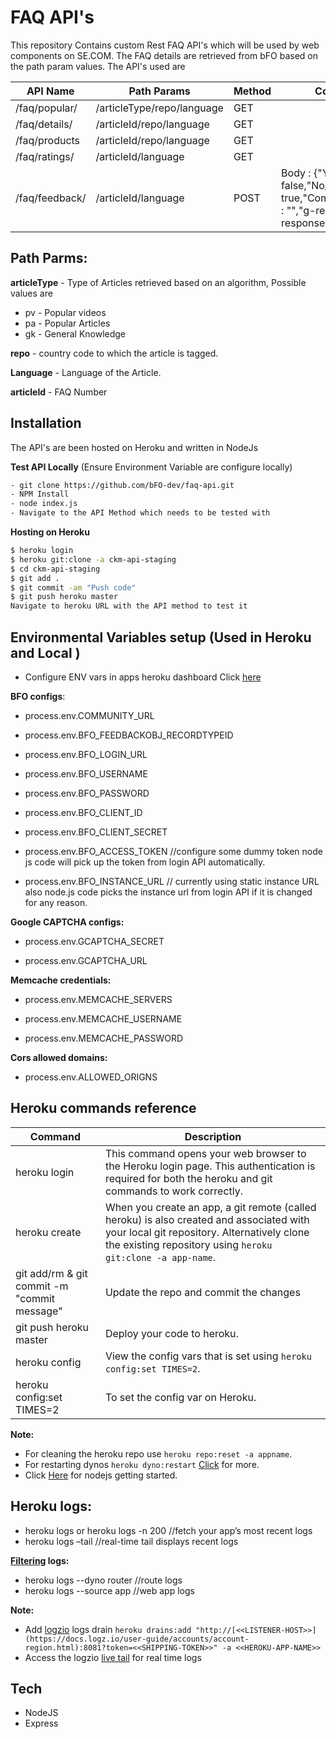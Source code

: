 # FAQ API's

This repository  Contains custom Rest FAQ API's which will be used by web components on SE.COM. The FAQ details are retrieved from bFO based on the path param values. The API's used are

| API Name | Path Params | Method | Comments |
| ------ | ------ | ------ | ------ |
| /faq/popular/ | /articleType/repo/language | GET |  |
| /faq/details/ | /articleId/repo/language | GET |  |
| /faq/products | /articleId/repo/language | GET |  |
| /faq/ratings/ | /articleId/language | GET |  |
| /faq/feedback/| /articleId/language | POST |Body :  {"Yes__c" : false,"No__c" : true,"Comment_if_No__c" : "","g-recaptcha-response":"" } |
## Path Parms:

**articleType** - Type of Articles retrieved based on an algorithm, Possible values are
- pv - Popular videos 
- pa - Popular Articles
- gk - General Knowledge

**repo** - country code to which the article is tagged.

**Language** - Language of the Article.

**articleId** - FAQ Number

## Installation

The API's are been hosted  on Heroku and written in NodeJs

**Test API Locally** (Ensure Environment Variable are configure locally)

```bash
- git clone https://github.com/bFO-dev/faq-api.git 
- NPM Install
- node index.js
- Navigate to the API Method which needs to be tested with
```
**Hosting on Heroku**

```bash
$ heroku login
$ heroku git:clone -a ckm-api-staging
$ cd ckm-api-staging
$ git add .
$ git commit -am "Push code"
$ git push heroku master
Navigate to heroku URL with the API method to test it
```
## Environmental Variables setup (Used in Heroku and Local )
- Configure ENV vars in apps heroku dashboard Click [here](https://devcenter.heroku.com/articles/config-vars)

**BFO configs**:

- process.env.COMMUNITY_URL

- process.env.BFO_FEEDBACKOBJ_RECORDTYPEID

- process.env.BFO_LOGIN_URL

- process.env.BFO_USERNAME

- process.env.BFO_PASSWORD

- process.env.BFO_CLIENT_ID 

- process.env.BFO_CLIENT_SECRET

- process.env.BFO_ACCESS_TOKEN  //configure some dummy token node js code will pick up the token from login API automatically. 

- process.env.BFO_INSTANCE_URL // currently using static instance URL also node.js code picks the instance url from login API  if it is changed for any reason.

**Google CAPTCHA configs:**

- process.env.GCAPTCHA_SECRET

- process.env.GCAPTCHA_URL

**Memcache credentials:**

- process.env.MEMCACHE_SERVERS

- process.env.MEMCACHE_USERNAME    

- process.env.MEMCACHE_PASSWORD   

**Cors allowed domains:**
- process.env.ALLOWED_ORIGNS

## Heroku commands reference
| Command | Description |
| --------------- | ------ |
| heroku login |This command opens your web browser to the Heroku login page. This authentication is required for both the heroku and git commands to work correctly. |
| heroku create | When you create an app, a git remote (called heroku) is also created and associated with your local git repository. Alternatively clone the existing repository using `heroku git:clone -a app-name`.|
|git add/rm & git commit -m "commit message"| Update the repo and commit the changes |
|git push heroku master| Deploy your code to heroku. |
|heroku config| View the config vars that is set using `heroku config:set TIMES=2`.|
|heroku config:set TIMES=2|To set the config var on Heroku.|

**Note:**
- For cleaning the heroku repo use `heroku repo:reset -a appname`.
- For restarting dynos `heroku dyno:restart` [Click](https://devcenter.heroku.com/articles/heroku-cli-commands#heroku-dyno-restart-dyno) for more.
- Click [Here](https://devcenter.heroku.com/articles/getting-started-with-nodejs) for nodejs getting started.

## Heroku logs:
- heroku logs  or heroku logs -n 200 //fetch your app’s most recent logs
- heroku logs –tail  //real-time tail displays recent logs

**[Filtering](https://devcenter.heroku.com/articles/logging#filtering) logs:**
- heroku logs --dyno router  //route logs
- heroku logs --source app //web app logs

**Note:**
- Add [logzio](https://docs.logz.io/shipping/log-sources/heroku.html) logs drain 
`heroku drains:add "http://[<<LISTENER-HOST>>](https://docs.logz.io/user-guide/accounts/account-region.html):8081?token=<<SHIPPING-TOKEN>>" -a <<HEROKU-APP-NAME>>` 
- Access the logzio [live tail](https://app.logz.io/) for real time logs

## Tech
- NodeJS
- Express
